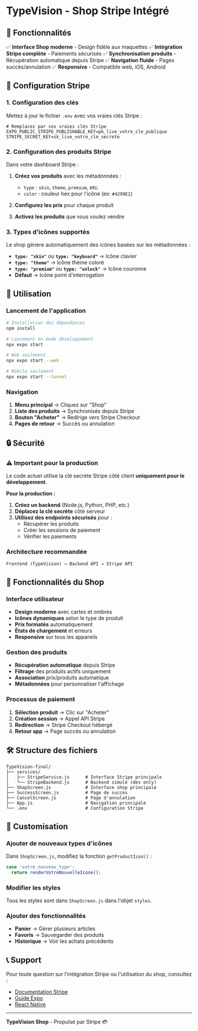 # TypeVision - Shop Stripe Intégré

## 🎯 Fonctionnalités

✅ **Interface Shop moderne** - Design fidèle aux maquettes
✅ **Intégration Stripe complète** - Paiements sécurisés
✅ **Synchronisation produits** - Récupération automatique depuis Stripe
✅ **Navigation fluide** - Pages succès/annulation
✅ **Responsive** - Compatible web, iOS, Android

## 🔧 Configuration Stripe

### 1. Configuration des clés

Mettez à jour le fichier `.env` avec vos vraies clés Stripe :

```env
# Remplacez par vos vraies clés Stripe
EXPO_PUBLIC_STRIPE_PUBLISHABLE_KEY=pk_live_votre_cle_publique
STRIPE_SECRET_KEY=sk_live_votre_cle_secrete
```

### 2. Configuration des produits Stripe

Dans votre dashboard Stripe :

1. **Créez vos produits** avec les métadonnées :
   - `type` : `skin`, `theme`, `premium`, etc.
   - `color` : couleur hex pour l'icône (ex: `#4299E1`)

2. **Configurez les prix** pour chaque produit

3. **Activez les produits** que vous voulez vendre

### 3. Types d'icônes supportés

Le shop génère automatiquement des icônes basées sur les métadonnées :

- **`type: "skin"`** ou **`type: "keyboard"`** → Icône clavier
- **`type: "theme"`** → Icône thème coloré
- **`type: "premium"`** ou **`type: "unlock"`** → Icône couronne
- **Défaut** → Icône point d'interrogation

## 🚀 Utilisation

### Lancement de l'application

```bash
# Installation des dépendances
npm install

# Lancement en mode développement
npx expo start

# Web seulement
npx expo start --web

# Mobile seulement  
npx expo start --tunnel
```

### Navigation

1. **Menu principal** → Cliquez sur "Shop"
2. **Liste des produits** → Synchronisés depuis Stripe
3. **Bouton "Acheter"** → Redirige vers Stripe Checkout
4. **Pages de retour** → Succès ou annulation

## 🔒 Sécurité

### ⚠️ Important pour la production

Le code actuel utilise la clé secrète Stripe côté client **uniquement pour le développement**. 

**Pour la production :**

1. **Créez un backend** (Node.js, Python, PHP, etc.)
2. **Déplacez la clé secrète** côté serveur
3. **Utilisez des endpoints sécurisés** pour :
   - Récupérer les produits
   - Créer les sessions de paiement
   - Vérifier les paiements

### Architecture recommandée

```
Frontend (TypeVision) → Backend API → Stripe API
```

## 📱 Fonctionnalités du Shop

### Interface utilisateur

- **Design moderne** avec cartes et ombres
- **Icônes dynamiques** selon le type de produit
- **Prix formatés** automatiquement
- **États de chargement** et erreurs
- **Responsive** sur tous les appareils

### Gestion des produits

- **Récupération automatique** depuis Stripe
- **Filtrage** des produits actifs uniquement
- **Association** prix/produits automatique
- **Métadonnées** pour personnaliser l'affichage

### Processus de paiement

1. **Sélection produit** → Clic sur "Acheter"
2. **Création session** → Appel API Stripe
3. **Redirection** → Stripe Checkout hébergé
4. **Retour app** → Page succès ou annulation

## 🛠️ Structure des fichiers

```
TypeVision-final/
├── services/
│   ├── StripeService.js      # Interface Stripe principale
│   └── StripeBackend.js      # Backend simulé (dev only)
├── ShopScreen.js             # Interface shop principale
├── SuccessScreen.js          # Page de succès
├── CancelScreen.js           # Page d'annulation
├── App.js                    # Navigation principale
└── .env                      # Configuration Stripe
```

## 🔧 Customisation

### Ajouter de nouveaux types d'icônes

Dans `ShopScreen.js`, modifiez la fonction `getProductIcon()` :

```javascript
case 'votre_nouveau_type':
  return renderVotreNouvelleIcone();
```

### Modifier les styles

Tous les styles sont dans `ShopScreen.js` dans l'objet `styles`.

### Ajouter des fonctionnalités

- **Panier** → Gérer plusieurs articles
- **Favoris** → Sauvegarder des produits
- **Historique** → Voir les achats précédents

## 📞 Support

Pour toute question sur l'intégration Stripe ou l'utilisation du shop, consultez :

- [Documentation Stripe](https://stripe.com/docs)
- [Guide Expo](https://docs.expo.dev/)
- [React Native](https://reactnative.dev/)

---

**TypeVision Shop** - Propulsé par Stripe 💳
